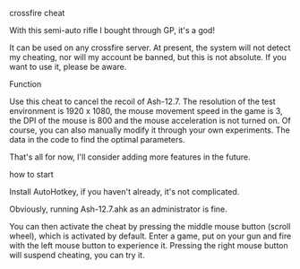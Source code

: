 crossfire cheat

With this semi-auto rifle I bought through GP, it's a god!

It can be used on any crossfire server. At present, the system will not detect my cheating, nor will my account be banned, but this is not absolute. If you want to use it, please be aware.

Function

Use this cheat to cancel the recoil of Ash-12.7. The resolution of the test environment is 1920 x 1080, the mouse movement speed in the game is 3, the DPI of the mouse is 800 and the mouse acceleration is not turned on. Of course, you can also manually modify it through your own experiments. The data in the code to find the optimal parameters.

That's all for now, I'll consider adding more features in the future.

how to start

Install AutoHotkey, if you haven't already, it's not complicated.

Obviously, running Ash-12.7.ahk as an administrator is fine.

You can then activate the cheat by pressing the middle mouse button (scroll wheel), which is activated by default. Enter a game, put on your gun and fire with the left mouse button to experience it. Pressing the right mouse button will suspend cheating, you can try it.